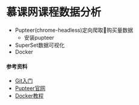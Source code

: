 # 慕课网课程数据分析
- Pupteer(chrome-headless)定向爬取购买量数据
    - 安装pupteer
- SuperSet数据可视化
- Docker

#### 参考资料
- [Git入门](https://www.liaoxuefeng.com/wiki/0013739516305929606dd18361248578c67b8067c8c017b000)
- [Pupteer官网](https://github.com/GoogleChrome/puppeteer/blob/master/docs/api.md#pageclickselector-options)
- [Docker教程](https://yeasy.gitbooks.io/docker_practice/container/run.html)
